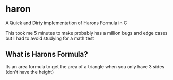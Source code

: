 # haron
A Quick and Dirty implementation of Harons Formula in C

This took me 5 minutes to make probably has a million bugs and edge cases but I had to avoid studying for a math test


## What is Harons Formula?
Its an area formula to get the area of a triangle when you only have 3 sides (don't have the height)
